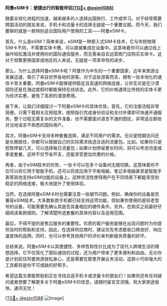 **阿曼eSIM卡：便捷出行的智能伴侣[[TG💪+ @esim1088](https://t.me/s/esim1088)]**

随着全球化进程的加速，越来越多的人选择出国旅行、工作或学习。对于经常需要跨国活动的朋友来说，手机卡和流量卡的选择无疑是一个重要议题。而今天，我们要聊的就是一款特别适合国际用户使用的工具——阿曼eSIM卡。

首先，什么是eSIM？简单来说，eSIM是一种嵌入式SIM卡技术，它与传统物理SIM卡不同，不需要实体卡槽，可以直接集成在设备中。这意味着你可以通过线上操作轻松激活并使用你的国际通信服务，而无需亲自去运营商门店购买实体卡。这对于频繁更换国家或地区的人来说，无疑是一项革命性的进步。

那么，为什么选择阿曼eSIM卡呢？阿曼作为中东的一个重要国家，近年来旅游业发展迅速，吸引了来自世界各地的游客。对于这些游客而言，拥有一张本地化的通信卡至关重要。阿曼eSIM卡能够提供稳定且高速的网络连接，让你无论是在沙漠探险还是在海边度假时都能保持在线状态。此外，它的价格通常比传统的实体卡更为经济实惠，避免了高昂的漫游费用。

接下来，让我们详细探讨一下阿曼eSIM卡的具体优势。首先，它的注册流程非常简便。只需下载相关应用程序，按照指引完成身份验证和支付步骤即可快速开通服务。整个过程无需复杂的文件准备，也不需要面对语言不通的困扰，非常适合那些对当地语言不熟悉的国际用户。

其次，阿曼eSIM卡支持多种套餐选择，满足不同用户的需求。无论是短期访问还是长期居住，你都可以根据自己的实际需求挑选合适的流量包。比如，如果你只是短暂停留几天，可以选择每日流量包；如果计划停留更长时间，则可以考虑月度或季度套餐，这样不仅节省开支，还能享受更加优惠的价格。

再者，由于eSIM技术的优势，一张卡可以在多个设备间无缝切换。这意味着你不仅可以将它用于智能手机，还可以将其应用于平板电脑、笔记本电脑甚至是智能手表等其他支持eSIM功能的设备上。这种灵活性使得用户在不同场景下都能享受到稳定的网络连接，极大地提升了使用体验。

当然，在选择阿曼eSIM卡时也需要注意一些细节问题。例如，确保你的设备是否兼容eSIM技术。大多数新款手机都已经支持这项功能，但如果你使用的是较老型号的设备，可能需要先确认其是否具备相应的硬件条件。另外，在购买之前最好仔细阅读条款细则，了解清楚所选套餐的具体内容以及适用范围。

最后，不得不提的是售后服务的重要性。优质的客户服务能够在出现问题时为你提供及时的帮助和支持。因此，在选择供应商时，建议优先考虑那些口碑良好、响应速度快的品牌。同时，也可以参考其他用户的评价来判断服务质量的好坏。

总结来说，阿曼eSIM卡以其便捷性、多样性和性价比成为了现代人跨境生活的理想选择。它不仅简化了国际通信的过程，还为用户带来了更多便利和自由。无论你是计划前往阿曼旅游放松身心，还是需要在那里开展业务活动，这款小巧却强大的工具都将是你不可或缺的好帮手。

希望这篇文章能帮助到正在寻找合适手机卡或流量卡的朋友们！如果你还有任何疑问或者想要了解更多关于阿曼eSIM卡的信息，请随时留言交流哦。祝大家旅途愉快，通讯无忧！

[[TG💪+ @esim1088](https://t.me/s/esim1088) ![Image](https://i.postimg.cc/4NQfJmqS/Snipaste-2025-05-13-00-14-12.png)]